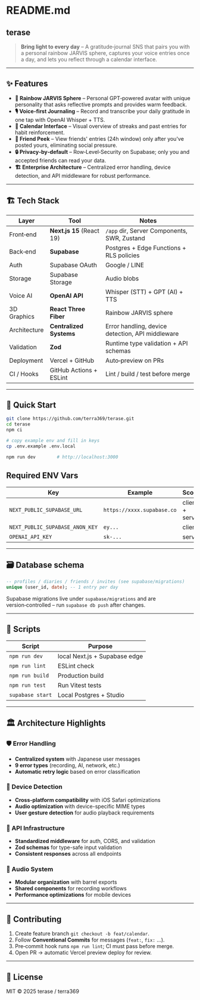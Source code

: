 # README.md

## terase

> **Bring light to every day** – A gratitude‑journal SNS that pairs you with a personal rainbow JARVIS sphere, captures your voice entries once a day, and lets you reflect through a calendar interface.

---

## ✨ Features

- **🌈 Rainbow JARVIS Sphere** – Personal GPT‑powered avatar with unique personality that asks reflective prompts and provides warm feedback.
- **🎙️ Voice‑first Journaling** – Record and transcribe your daily gratitude in one tap with OpenAI Whisper + TTS.
- **📅 Calendar Interface** – Visual overview of streaks and past entries for habit reinforcement.
- **👥 Friend Peek** – View friends' entries (24h window) only after you've posted yours, eliminating social pressure.
- **🔒 Privacy‑by‑default** – Row‑Level‑Security on Supabase; only you and accepted friends can read your data.
- **🏗️ Enterprise Architecture** – Centralized error handling, device detection, and API middleware for robust performance.

---

## 🏗 Tech Stack

| Layer | Tool | Notes |
|-------|------|-------|
| Front‑end | **Next.js 15** (React 19) | `/app` dir, Server Components, SWR, Zustand |
| Back‑end | **Supabase** | Postgres + Edge Functions + RLS policies |
| Auth | Supabase OAuth | Google / LINE |
| Storage | Supabase Storage | Audio blobs |
| Voice AI | **OpenAI API** | Whisper (STT) + GPT (AI) + TTS |
| 3D Graphics | **React Three Fiber** | Rainbow JARVIS sphere |
| Architecture | **Centralized Systems** | Error handling, device detection, API middleware |
| Validation | **Zod** | Runtime type validation + API schemas |
| Deployment | Vercel + GitHub | Auto‑preview on PRs |
| CI / Hooks | GitHub Actions + ESLint | Lint / build / test before merge |

---

## 🚀 Quick Start

```bash
git clone https://github.com/terra369/terase.git
cd terase
npm ci

# copy example env and fill in keys
cp .env.example .env.local

npm run dev        # http://localhost:3000

```

## Required ENV Vars

| Key | Example | Scope |
| --- | --- | --- |
| `NEXT_PUBLIC_SUPABASE_URL` | `https://xxxx.supabase.co` | client + server |
| `NEXT_PUBLIC_SUPABASE_ANON_KEY` | `ey...` | client |
| `OPENAI_API_KEY` | `sk-...` | server |

---

## 🗃 Database schema

```sql
-- profiles / diaries / friends / invites (see supabase/migrations)
unique (user_id, date); -- 1 entry per day

```

Supabase migrations live under `supabase/migrations` and are version‑controlled – run `supabase db push` after changes.

---

## 📜 Scripts

| Script | Purpose |
| --- | --- |
| `npm run dev` | local Next.js + Supabase edge |
| `npm run lint` | ESLint check |
| `npm run build` | Production build |
| `npm run test` | Run Vitest tests |
| `supabase start` | Local Postgres + Studio |

---

## 🏛️ Architecture Highlights

### 🛡️ Error Handling
- **Centralized system** with Japanese user messages
- **9 error types** (recording, AI, network, etc.)
- **Automatic retry logic** based on error classification

### 📱 Device Detection  
- **Cross-platform compatibility** with iOS Safari optimizations
- **Audio optimization** with device-specific MIME types
- **User gesture detection** for audio playback requirements

### 🔗 API Infrastructure
- **Standardized middleware** for auth, CORS, and validation
- **Zod schemas** for type-safe input validation
- **Consistent responses** across all endpoints

### 🎵 Audio System
- **Modular organization** with barrel exports
- **Shared components** for recording workflows
- **Performance optimizations** for mobile devices

---

## 🤝 Contributing

1. Create feature branch `git checkout -b feat/calendar`.
2. Follow **Conventional Commits** for messages (`feat:`, `fix:` …).
3. Pre‑commit hook runs `npm run lint`; CI must pass before merge.
4. Open PR → automatic Vercel preview deploy for review.

---

## 📄 License

MIT © 2025 terase / terra369
